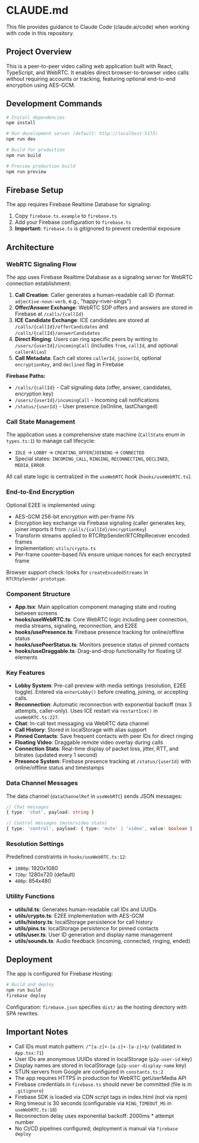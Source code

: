 # CLAUDE.md

This file provides guidance to Claude Code (claude.ai/code) when working with code in this repository.

## Project Overview

This is a peer-to-peer video calling web application built with React, TypeScript, and WebRTC. It enables direct browser-to-browser video calls without requiring accounts or tracking, featuring optional end-to-end encryption using AES-GCM.

## Development Commands

```bash
# Install dependencies
npm install

# Run development server (default: http://localhost:5173)
npm run dev

# Build for production
npm run build

# Preview production build
npm run preview
```

## Firebase Setup

The app requires Firebase Realtime Database for signaling:

1. Copy `firebase.ts.example` to `firebase.ts`
2. Add your Firebase configuration to `firebase.ts`
3. **Important:** `firebase.ts` is gitignored to prevent credential exposure

## Architecture

### WebRTC Signaling Flow

The app uses Firebase Realtime Database as a signaling server for WebRTC connection establishment:

1. **Call Creation**: Caller generates a human-readable call ID (format: `adjective-noun-verb`, e.g., "happy-river-sings")
2. **Offer/Answer Exchange**: WebRTC SDP offers and answers are stored in Firebase at `/calls/{callId}`
3. **ICE Candidate Exchange**: ICE candidates are stored at `/calls/{callId}/offerCandidates` and `/calls/{callId}/answerCandidates`
4. **Direct Ringing**: Users can ring specific peers by writing to `/users/{userId}/incomingCall` (includes `from`, `callId`, and optional `callerAlias`)
5. **Call Metadata**: Each call stores `callerId`, `joinerId`, optional `encryptionKey`, and `declined` flag in Firebase

**Firebase Paths:**
- `/calls/{callId}` - Call signaling data (offer, answer, candidates, encryption key)
- `/users/{userId}/incomingCall` - Incoming call notifications
- `/status/{userId}` - User presence (isOnline, lastChanged)

### Call State Management

The application uses a comprehensive state machine (`CallState` enum in `types.ts:1`) to manage call lifecycle:

- `IDLE` → `LOBBY` → `CREATING_OFFER`/`JOINING` → `CONNECTED`
- Special states: `INCOMING_CALL`, `RINGING`, `RECONNECTING`, `DECLINED`, `MEDIA_ERROR`

All call state logic is centralized in the `useWebRTC` hook (`hooks/useWebRTC.ts`).

### End-to-End Encryption

Optional E2EE is implemented using:
- AES-GCM 256-bit encryption with per-frame IVs
- Encryption key exchange via Firebase signaling (caller generates key, joiner imports it from `/calls/{callId}/encryptionKey`)
- Transform streams applied to RTCRtpSender/RTCRtpReceiver encoded frames
- Implementation: `utils/crypto.ts`
- Per-frame counter-based IVs ensure unique nonces for each encrypted frame

Browser support check: looks for `createEncodedStreams` in `RTCRtpSender.prototype`.

### Component Structure

- **App.tsx**: Main application component managing state and routing between screens
- **hooks/useWebRTC.ts**: Core WebRTC logic including peer connection, media streams, signaling, reconnection, and E2EE
- **hooks/usePresence.ts**: Firebase presence tracking for online/offline status
- **hooks/usePeerStatus.ts**: Monitors presence status of pinned contacts
- **hooks/useDraggable.ts**: Drag-and-drop functionality for floating UI elements

### Key Features

- **Lobby System**: Pre-call preview with media settings (resolution, E2EE toggle). Entered via `enterLobby()` before creating, joining, or accepting calls.
- **Reconnection**: Automatic reconnection with exponential backoff (max 3 attempts, caller-only). Uses ICE restart via `restartIce()` in `useWebRTC.ts:227`.
- **Chat**: In-call text messaging via WebRTC data channel
- **Call History**: Stored in localStorage with alias support
- **Pinned Contacts**: Save frequent contacts with peer IDs for direct ringing
- **Floating Video**: Draggable remote video overlay during calls
- **Connection Stats**: Real-time display of packet loss, jitter, RTT, and bitrates (updated every 1 second)
- **Presence System**: Firebase presence tracking at `/status/{userId}` with online/offline status and timestamps

### Data Channel Messages

The data channel (`dataChannelRef` in `useWebRTC`) sends JSON messages:
```typescript
// Chat messages
{ type: 'chat', payload: string }

// Control messages (mute/video state)
{ type: 'control', payload: { type: 'mute' | 'video', value: boolean } }
```

### Resolution Settings

Predefined constraints in `hooks/useWebRTC.ts:12`:
- `1080p`: 1920x1080
- `720p`: 1280x720 (default)
- `480p`: 854x480

### Utility Functions

- **utils/id.ts**: Generates human-readable call IDs and UUIDs
- **utils/crypto.ts**: E2EE implementation with AES-GCM
- **utils/history.ts**: localStorage persistence for call history
- **utils/pins.ts**: localStorage persistence for pinned contacts
- **utils/user.ts**: User ID generation and display name management
- **utils/sounds.ts**: Audio feedback (incoming, connected, ringing, ended)

## Deployment

The app is configured for Firebase Hosting:

```bash
# Build and deploy
npm run build
firebase deploy
```

Configuration: `firebase.json` specifies `dist/` as the hosting directory with SPA rewrites.

## Important Notes

- Call IDs must match pattern: `/^[a-z]+-[a-z]+-[a-z]+$/` (validated in `App.tsx:71`)
- User IDs are anonymous UUIDs stored in localStorage (`p2p-user-id` key)
- Display names are stored in localStorage (`p2p-user-display-name` key)
- STUN servers from Google are configured in `constants.ts:2`
- The app requires HTTPS in production for WebRTC getUserMedia API
- Firebase credentials in `firebase.ts` should never be committed (file is in `.gitignore`)
- Firebase SDK is loaded via CDN script tags in index.html (not via npm)
- Ring timeout is 30 seconds (configurable via `RING_TIMEOUT_MS` in `useWebRTC.ts:10`)
- Reconnection delay uses exponential backoff: 2000ms * attempt number
- No CI/CD pipelines configured; deployment is manual via `firebase deploy`
